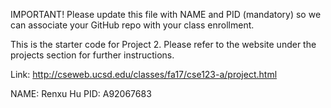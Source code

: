IMPORTANT!
Please update this file with NAME and PID (mandatory) so we can associate your 
GitHub repo with your class enrollment.

This is the starter code for Project 2. Please refer to the website under the 
projects section for further instructions.

Link: http://cseweb.ucsd.edu/classes/fa17/cse123-a/project.html

NAME: Renxu Hu
PID: A92067683
